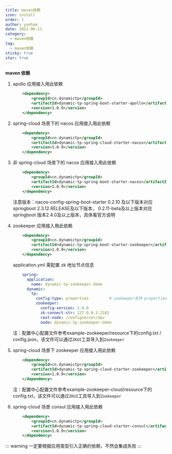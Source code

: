 ```yaml
---
title: maven依赖
icon: install
order: 1
author: yanhom
date: 2022-06-11
category:
  - maven依赖
tag:
  - maven依赖
sticky: true
star: true
---
```



**maven 依赖**

1. apollo 应用接入用此依赖
   ```xml
       <dependency>
           <groupId>cn.dynamictp</groupId>
           <artifactId>dynamic-tp-spring-boot-starter-apollo</artifactId>
           <version>1.0.9</version>
       </dependency>
   ```

2. spring-cloud 场景下的 nacos 应用接入用此依赖
   ```xml
       <dependency>
           <groupId>cn.dynamictp</groupId>
           <artifactId>dynamic-tp-spring-cloud-starter-nacos</artifactId>
           <version>1.0.9</version>
       </dependency>
   ```

3. 非 spring-cloud 场景下的 nacos 应用接入用此依赖
   ```xml
       <dependency>
           <groupId>cn.dynamictp</groupId>
           <artifactId>dynamic-tp-spring-boot-starter-nacos</artifactId>
           <version>1.0.9</version>
       </dependency>
   ```
   注意版本：nacos-config-spring-boot-starter 0.2.10 及以下版本对应 springboot 2.3.12.RELEASE及以下版本，
   0.2.11-beta及以上版本对应springboot 版本2.4.0及以上版本，具体看官方说明

5. zookeeper 应用接入用此依赖
   ```xml
       <dependency>
           <groupId>cn.dynamictp</groupId>
           <artifactId>dynamic-tp-spring-boot-starter-zookeeper</artifactId>
           <version>1.0.9</version>
       </dependency>
   ```
   application.yml 需配置 zk 地址节点信息

    ```yaml
        spring:
          application:
            name: dynamic-tp-zookeeper-demo
          dynamic:
            tp:
              config-type: properties         # zookeeper支持 properties & json 配置
              zookeeper:
                config-version: 1.0.0
                zk-connect-str: 127.0.0.1:2181
                root-node: /configserver/dev
                node: dynamic-tp-zookeeper-demo
    ```
    注：配置中心配置文件参考example-zookeeper/resource下的config.txt / config.json，该文件可以通过`ZKUI`工具导入到`Zookeeper`
   
6. spring-cloud 场景下 zookeeper 应用接入用此依赖
   ```xml
       <dependency>
           <groupId>cn.dynamictp</groupId>
           <artifactId>dynamic-tp-spring-cloud-starter-zookeeper</artifactId>
           <version>1.0.9</version>
       </dependency>
   ```
   
   注：配置中心配置文件参考example-zookeeper-cloud/resource下的config.txt，该文件可以通过`ZKUI`工具导入到`Zookeeper`

7. spring-cloud 场景 consul 应用接入用此依赖
   ```xml
       <dependency>
           <groupId>cn.dynamictp</groupId>
           <artifactId>dynamic-tp-spring-cloud-starter-consul</artifactId>
           <version>1.0.9</version>
       </dependency>
   ```


::: warning
一定要根据应用类型引入正确的依赖，不然会集成失败
:::